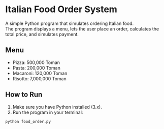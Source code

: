 # Italian Food Order System

A simple Python program that simulates ordering Italian food.  
The program displays a menu, lets the user place an order, calculates the total price, and simulates payment.

## Menu
- Pizza: 500,000 Toman
- Pasta: 200,000 Toman
- Macaroni: 120,000 Toman
- Risotto: 7,000,000 Toman

## How to Run
1. Make sure you have Python installed (3.x).
2. Run the program in your terminal:

```bash
python food_order.py

